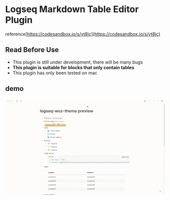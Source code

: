 # Logseq Markdown Table Editor Plugin

reference[https://codesandbox.io/s/yt8jc](https://codesandbox.io/s/yt8jc)

## Read Before Use
- This plugin is still under development, there will be many bugs
- **This plugin is suitable for blocks that only contain tables**
- This plugin has only been tested on mac

## demo
![demo](./demo.gif)